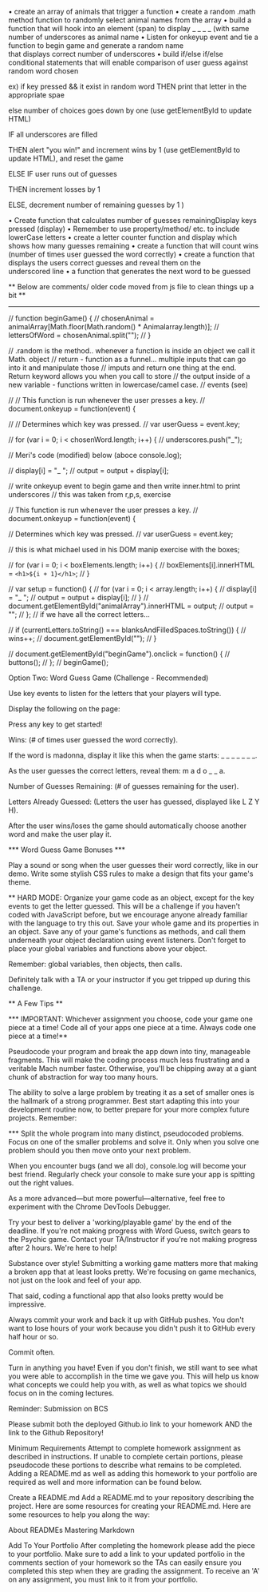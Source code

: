 • create an array of animals that trigger a function
• create a random .math method function to randomly select animal names from the array 
• build a function that will hook into an element (span) to display _ _ _ _  (with same     
number of underscores as animal name
• Listen for onkeyup event and tie a function to begin game and generate a random name      
that displays correct number of underscores
• build if/else if/else conditional statements that will enable comparison of user guess against random word chosen

ex) if key pressed && it exist in random word 
THEN print that letter in the appropriate spae

else number of choices goes down by one (use getElementById to update HTML)

IF all underscores are filled 

THEN alert "you win!" and increment wins by 1 (use getElementById to update HTML), and reset the game

ELSE IF user runs out of guesses

THEN increment losses by 1

ELSE, decrement number of remaining guesses by 1
)


• Create function that calculates number of guesses remainingDisplay keys pressed (display)
• Remember to use property/method/ etc. to include lowerCase letters
• create a letter counter function and display which shows how many guesses remaining
• create a function that will count wins (number of times user guessed the word correctly)
• create a function that displays the users correct guesses and reveal them on the          
underscored line
• a function that generates the next word to be guessed




** Below are comments/ older code moved from js file to clean things up a bit **
_______________________________________________________________________________________________________


// function beginGame() {
//   chosenAnimal = animalArray[Math.floor(Math.random() * Animalarray.length)];
//   lettersOfWord = chosenAnimal.split("");
// }

// .random is the method.. whenever a function is inside an object we call it Math. object
// return - function as a funnel... multiple inputs that can go into it and manipulate those
// imputs and return one thing at the end. Return keyword allows you when you call to store
// the output inside of a new variable - functions written in lowercase/camel case.
// events (see)

//   // This function is run whenever the user presses a key.
//   document.onkeyup = function(event) {

//     // Determines which key was pressed.
//     var userGuess = event.key;

// for (var i = 0; i < chosenWord.length; i++) {
//     underscores.push("_");

// Meri's code (modified) below (aboce console.log);

// display[i] = "_ ";
// output = output + display[i];

// write onkeyup event to begin game and then write inner.html to print underscores
// this was taken from r,p,s, exercise

// This function is run whenever the user presses a key.
//   document.onkeyup = function(event) {

// Determines which key was pressed.
// var userGuess = event.key;

// this is what michael used in his DOM manip exercise with the boxes;

// for (var i = 0; i < boxElements.length; i++) {
//     boxElements[i].innerHTML = `<h1>${i + 1}</h1>`;
//   }

// var setup = function() {
//   for (var i = 0; i < array.length; i++) {
//     display[i] = "_ ";
//     output = output + display[i];
//   }
//   document.getElementById("animalArray").innerHTML = output;
//   output = "";
// };
// if we have all the correct letters...

// if (currentLetters.toString() === blanksAndFilledSpaces.toString()) {
//   wins++;
//   document.getElementById("");
// }

// document.getElementById("beginGame").onclick = function() {
//   buttons();
// };
// beginGame();


Option Two: Word Guess Game (Challenge - Recommended)



Use key events to listen for the letters that your players will type.


Display the following on the page:


Press any key to get started!


Wins: (# of times user guessed the word correctly).


If the word is madonna, display it like this when the game starts: _ _ _ _ _ _ _.


As the user guesses the correct letters, reveal them: m a d o _ _ a.

Number of Guesses Remaining: (# of guesses remaining for the user).


Letters Already Guessed: (Letters the user has guessed, displayed like L Z Y H).

After the user wins/loses the game should automatically choose another word and make the user play it.

*** Word Guess Game Bonuses ***

Play a sound or song when the user guesses their word correctly, like in our demo.
Write some stylish CSS rules to make a design that fits your game's theme.

** HARD MODE: Organize your game code as an object, except for the key events to get the letter guessed. This will be a challenge if you haven't coded with JavaScript before, but we encourage anyone already familiar with the language to try this out.
Save your whole game and its properties in an object.
Save any of your game's functions as methods, and call them underneath your object declaration using event listeners.
Don't forget to place your global variables and functions above your object.

Remember: global variables, then objects, then calls.

Definitely talk with a TA or your instructor if you get tripped up during this challenge.

** A Few Tips **


*** IMPORTANT: Whichever assignment you choose, code your game one piece at a time! Code all of your apps one piece at a time. Always code one piece at a time!**


Pseudocode your program and break the app down into tiny, manageable fragments. This will make the coding process much less frustrating and a veritable Mach number faster. Otherwise, you'll be chipping away at a giant chunk of abstraction for way too many hours.

The ability to solve a large problem by treating it as a set of smaller ones is the hallmark of a strong programmer. Best start adapting this into your development routine now, to better prepare for your more complex future projects.
Remember:

*** Split the whole program into many distinct, pseudocoded problems.
Focus on one of the smaller problems and solve it.
Only when you solve one problem should you then move onto your next problem.


When you encounter bugs (and we all do), console.log will become your best friend. Regularly check your console to make sure your app is spitting out the right values.

As a more advanced—but more powerful—alternative, feel free to experiment with the Chrome DevTools Debugger.



Try your best to deliver a 'working/playable game' by the end of the deadline. If you're not making progress with Word Guess, switch gears to the Psychic game. Contact your TA/Instructor if you're not making progress after 2 hours. We're here to help!


Substance over style! Submitting a working game matters more that making a broken app that at least looks pretty. We're focusing on game mechanics, not just on the look and feel of your app.


That said, coding a functional app that also looks pretty would be impressive.


Always commit your work and back it up with GitHub pushes. You don't want to lose hours of your work because you didn't push it to GitHub every half hour or so.


Commit often.


Turn in anything you have! Even if you don't finish, we still want to see what you were able to accomplish in the time we gave you. This will help us know what concepts we could help you with, as well as what topics we should focus on in the coming lectures.



Reminder: Submission on BCS

Please submit both the deployed Github.io link to your homework AND the link to the Github Repository!



Minimum Requirements
Attempt to complete homework assignment as described in instructions. If unable to complete certain portions, please pseudocode these portions to describe what remains to be completed. Adding a README.md as well as adding this homework to your portfolio are required as well and more information can be found below.


Create a README.md
Add a README.md to your repository describing the project. Here are some resources for creating your README.md. Here are some resources to help you along the way:

About READMEs
Mastering Markdown

Add To Your Portfolio
After completing the homework please add the piece to your portfolio. Make sure to add a link to your updated portfolio in the comments section of your homework so the TAs can easily ensure you completed this step when they are grading the assignment. To receive an 'A' on any assignment, you must link to it from your portfolio.
